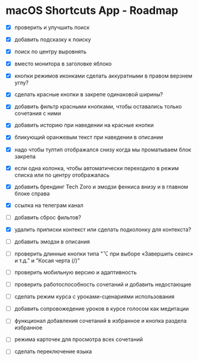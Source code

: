 # macOS Shortcuts App - Roadmap

- [X] проверить и улучшить поиск
- [X] добавить подсказку к поиску
- [X] поиск по центру выровнять
- [X] вместо монитора в заголовке яблоко
- [X] кнопки режимов иконками сделать аккуратными в правом верзнем углу?
- [X] сделать красные кнопки в закрепе одинаковой ширины?
- [X] добавить фильтр красными кнопками, чтобы оставались только сочетания с ними
- [X] добавить историю при наведении на красные кнопки
- [X] бликующий оранжевым текст при наведении в описании
- [X] надо чтобы тултип отображался снизу когда мы проматываем блок закрепа
- [X] если одна колонка, чтобы автоматически переходило в режим списка или по центру отображалась
- [X] добавить брендинг Tech Zoro и эмодзи фенкиса внизу и в главном блоке справа
- [X] ссылка на телеграм канал


- [ ] добавить сброс фильтов?

- [X] удалить приписки контекст или сделать подколонку для контекста?

- [ ] добавить эмодзи в описания

- [ ] проверить длинные кнопки типа "⌥ при выборе «Завершить сеанс» и т.д." и "Косая черта (/)"





- [ ] проверить мобильную версию и адаптивность


- [ ] проверить работоспособность сочетаний и добавить недостающие

- [ ] сделать режим курса с уроками-сценариями использования
- [ ] добавить сопровожедение уроков в курсе голосом как медитации
- [ ] функционал добавления сочетаний в избранное и кнопка раздела избранное
- [ ] режима карточек для просмотра всех сочетаний
- [ ] сделать переключение языка




